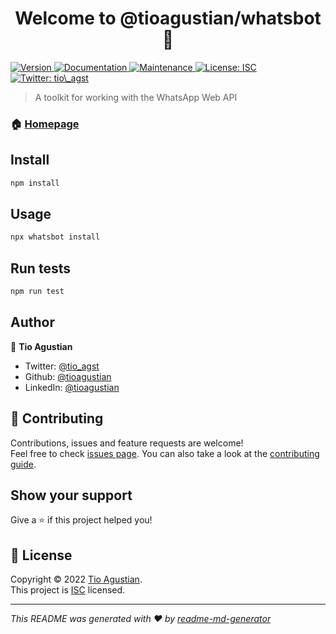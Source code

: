 <h1 align="center">Welcome to @tioagustian/whatsbot 👋</h1>
<p>
  <a href="https://www.npmjs.com/package/@tioagustian/whatsbot" target="_blank">
    <img alt="Version" src="https://img.shields.io/npm/v/@tioagustian/whatsbot.svg">
  </a>
  <a href="https://github.com/tioagustian/whatsbot#readme" target="_blank">
    <img alt="Documentation" src="https://img.shields.io/badge/documentation-yes-brightgreen.svg" />
  </a>
  <a href="https://github.com/tioagustian/whatsbot/graphs/commit-activity" target="_blank">
    <img alt="Maintenance" src="https://img.shields.io/badge/Maintained%3F-yes-green.svg" />
  </a>
  <a href="https://github.com/tioagustian/whatsbot/blob/master/LICENSE" target="_blank">
    <img alt="License: ISC" src="https://img.shields.io/github/license/tioagustian/@tioagustian/whatsbot" />
  </a>
  <a href="https://twitter.com/tio\_agst" target="_blank">
    <img alt="Twitter: tio\_agst" src="https://img.shields.io/twitter/follow/tio_agst.svg?style=social" />
  </a>
</p>

> A toolkit for working with the WhatsApp Web API

### 🏠 [Homepage](https://github.com/tioagustian/whatsbot#readme)

## Install

```sh
npm install
```

## Usage

```sh
npx whatsbot install
```

## Run tests

```sh
npm run test
```

## Author

👤 **Tio Agustian**

* Twitter: [@tio\_agst](https://twitter.com/tio\_agst)
* Github: [@tioagustian](https://github.com/tioagustian)
* LinkedIn: [@tioagustian](https://linkedin.com/in/tioagustian)

## 🤝 Contributing

Contributions, issues and feature requests are welcome!<br />Feel free to check [issues page](https://github.com/tioagustian/whatsbot/issues). You can also take a look at the [contributing guide](https://github.com/tioagustian/whatsbot/blob/master/CONTRIBUTING.md).

## Show your support

Give a ⭐️ if this project helped you!

## 📝 License

Copyright © 2022 [Tio Agustian](https://github.com/tioagustian).<br />
This project is [ISC](https://github.com/tioagustian/whatsbot/blob/master/LICENSE) licensed.

***
_This README was generated with ❤️ by [readme-md-generator](https://github.com/kefranabg/readme-md-generator)_
